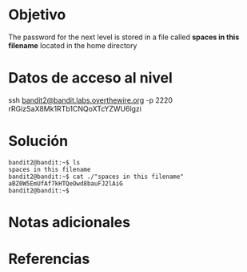 # Objetivo
The password for the next level is stored in a file called **spaces in this filename** located in the home directory


# Datos de acceso al nivel
ssh bandit2@bandit.labs.overthewire.org -p 2220
rRGizSaX8Mk1RTb1CNQoXTcYZWU6lgzi

# Solución
```
bandit2@bandit:~$ ls
spaces in this filename
bandit2@bandit:~$ cat ./"spaces in this filename"
aBZ0W5EmUfAf7kHTQeOwd8bauFJ2lAiG
bandit2@bandit:~$
```

# Notas adicionales

# Referencias
